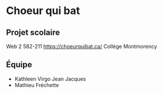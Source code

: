 # Choeur qui bat
## Projet scolaire

Web 2 582-211 https://choeurquibat.ca/
Collège Montmorency

## Équipe

- Kathleen Virgo Jean Jacques
- Mathieu Fréchette